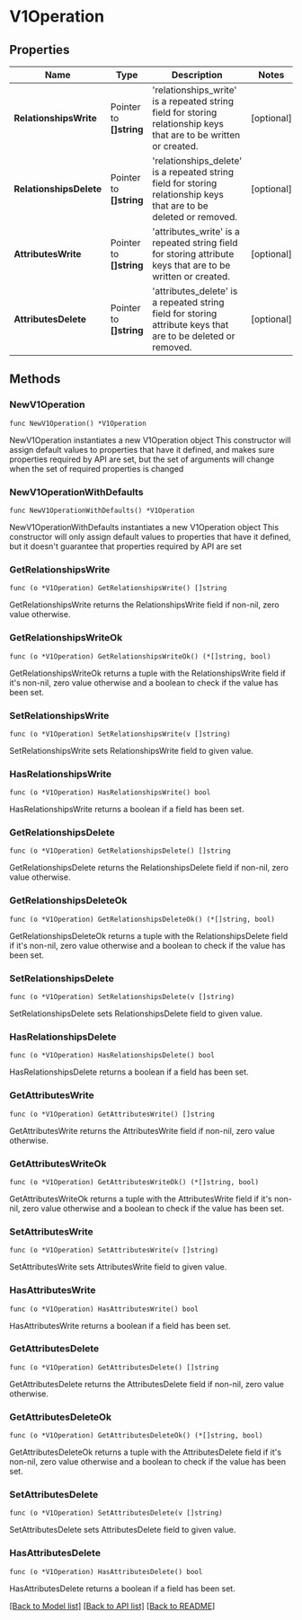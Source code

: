 # V1Operation

## Properties

Name | Type | Description | Notes
------------ | ------------- | ------------- | -------------
**RelationshipsWrite** | Pointer to **[]string** | &#39;relationships_write&#39; is a repeated string field for storing relationship keys that are to be written or created. | [optional] 
**RelationshipsDelete** | Pointer to **[]string** | &#39;relationships_delete&#39; is a repeated string field for storing relationship keys that are to be deleted or removed. | [optional] 
**AttributesWrite** | Pointer to **[]string** | &#39;attributes_write&#39; is a repeated string field for storing attribute keys that are to be written or created. | [optional] 
**AttributesDelete** | Pointer to **[]string** | &#39;attributes_delete&#39; is a repeated string field for storing attribute keys that are to be deleted or removed. | [optional] 

## Methods

### NewV1Operation

`func NewV1Operation() *V1Operation`

NewV1Operation instantiates a new V1Operation object
This constructor will assign default values to properties that have it defined,
and makes sure properties required by API are set, but the set of arguments
will change when the set of required properties is changed

### NewV1OperationWithDefaults

`func NewV1OperationWithDefaults() *V1Operation`

NewV1OperationWithDefaults instantiates a new V1Operation object
This constructor will only assign default values to properties that have it defined,
but it doesn't guarantee that properties required by API are set

### GetRelationshipsWrite

`func (o *V1Operation) GetRelationshipsWrite() []string`

GetRelationshipsWrite returns the RelationshipsWrite field if non-nil, zero value otherwise.

### GetRelationshipsWriteOk

`func (o *V1Operation) GetRelationshipsWriteOk() (*[]string, bool)`

GetRelationshipsWriteOk returns a tuple with the RelationshipsWrite field if it's non-nil, zero value otherwise
and a boolean to check if the value has been set.

### SetRelationshipsWrite

`func (o *V1Operation) SetRelationshipsWrite(v []string)`

SetRelationshipsWrite sets RelationshipsWrite field to given value.

### HasRelationshipsWrite

`func (o *V1Operation) HasRelationshipsWrite() bool`

HasRelationshipsWrite returns a boolean if a field has been set.

### GetRelationshipsDelete

`func (o *V1Operation) GetRelationshipsDelete() []string`

GetRelationshipsDelete returns the RelationshipsDelete field if non-nil, zero value otherwise.

### GetRelationshipsDeleteOk

`func (o *V1Operation) GetRelationshipsDeleteOk() (*[]string, bool)`

GetRelationshipsDeleteOk returns a tuple with the RelationshipsDelete field if it's non-nil, zero value otherwise
and a boolean to check if the value has been set.

### SetRelationshipsDelete

`func (o *V1Operation) SetRelationshipsDelete(v []string)`

SetRelationshipsDelete sets RelationshipsDelete field to given value.

### HasRelationshipsDelete

`func (o *V1Operation) HasRelationshipsDelete() bool`

HasRelationshipsDelete returns a boolean if a field has been set.

### GetAttributesWrite

`func (o *V1Operation) GetAttributesWrite() []string`

GetAttributesWrite returns the AttributesWrite field if non-nil, zero value otherwise.

### GetAttributesWriteOk

`func (o *V1Operation) GetAttributesWriteOk() (*[]string, bool)`

GetAttributesWriteOk returns a tuple with the AttributesWrite field if it's non-nil, zero value otherwise
and a boolean to check if the value has been set.

### SetAttributesWrite

`func (o *V1Operation) SetAttributesWrite(v []string)`

SetAttributesWrite sets AttributesWrite field to given value.

### HasAttributesWrite

`func (o *V1Operation) HasAttributesWrite() bool`

HasAttributesWrite returns a boolean if a field has been set.

### GetAttributesDelete

`func (o *V1Operation) GetAttributesDelete() []string`

GetAttributesDelete returns the AttributesDelete field if non-nil, zero value otherwise.

### GetAttributesDeleteOk

`func (o *V1Operation) GetAttributesDeleteOk() (*[]string, bool)`

GetAttributesDeleteOk returns a tuple with the AttributesDelete field if it's non-nil, zero value otherwise
and a boolean to check if the value has been set.

### SetAttributesDelete

`func (o *V1Operation) SetAttributesDelete(v []string)`

SetAttributesDelete sets AttributesDelete field to given value.

### HasAttributesDelete

`func (o *V1Operation) HasAttributesDelete() bool`

HasAttributesDelete returns a boolean if a field has been set.


[[Back to Model list]](../README.md#documentation-for-models) [[Back to API list]](../README.md#documentation-for-api-endpoints) [[Back to README]](../README.md)


